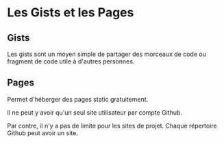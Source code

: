 # Les Gists et les Pages
## Gists
Les gists sont un moyen simple de partager des morceaux de code ou fragment de code utile à d'autres personnes.

## Pages
Permet d'héberger des pages static gratuitement.

Il ne peut y avoir qu'un seul site  utilisateur par compte Github.

Par contre, il n'y a pas de limite pour les sites de projet. Chaque répertoire Github peut avoir un site.